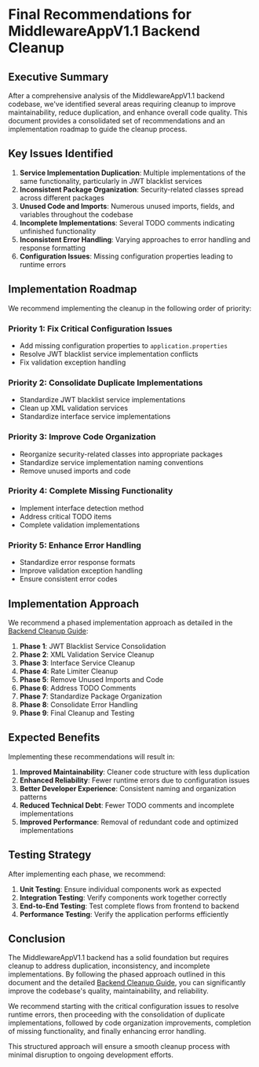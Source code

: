 # Final Recommendations for MiddlewareAppV1.1 Backend Cleanup

## Executive Summary

After a comprehensive analysis of the MiddlewareAppV1.1 backend codebase, we've identified several areas requiring cleanup to improve maintainability, reduce duplication, and enhance overall code quality. This document provides a consolidated set of recommendations and an implementation roadmap to guide the cleanup process.

## Key Issues Identified

1. **Service Implementation Duplication**: Multiple implementations of the same functionality, particularly in JWT blacklist services
2. **Inconsistent Package Organization**: Security-related classes spread across different packages
3. **Unused Code and Imports**: Numerous unused imports, fields, and variables throughout the codebase
4. **Incomplete Implementations**: Several TODO comments indicating unfinished functionality
5. **Inconsistent Error Handling**: Varying approaches to error handling and response formatting
6. **Configuration Issues**: Missing configuration properties leading to runtime errors

## Implementation Roadmap

We recommend implementing the cleanup in the following order of priority:

### Priority 1: Fix Critical Configuration Issues
- Add missing configuration properties to `application.properties`
- Resolve JWT blacklist service implementation conflicts
- Fix validation exception handling

### Priority 2: Consolidate Duplicate Implementations
- Standardize JWT blacklist service implementations
- Clean up XML validation services
- Standardize interface service implementations

### Priority 3: Improve Code Organization
- Reorganize security-related classes into appropriate packages
- Standardize service implementation naming conventions
- Remove unused imports and code

### Priority 4: Complete Missing Functionality
- Implement interface detection method
- Address critical TODO items
- Complete validation implementations

### Priority 5: Enhance Error Handling
- Standardize error response formats
- Improve validation exception handling
- Ensure consistent error codes

## Implementation Approach

We recommend a phased implementation approach as detailed in the [Backend Cleanup Guide](backend_cleanup_guide.md):

1. **Phase 1**: JWT Blacklist Service Consolidation
2. **Phase 2**: XML Validation Service Cleanup
3. **Phase 3**: Interface Service Cleanup
4. **Phase 4**: Rate Limiter Cleanup
5. **Phase 5**: Remove Unused Imports and Code
6. **Phase 6**: Address TODO Comments
7. **Phase 7**: Standardize Package Organization
8. **Phase 8**: Consolidate Error Handling
9. **Phase 9**: Final Cleanup and Testing

## Expected Benefits

Implementing these recommendations will result in:

1. **Improved Maintainability**: Cleaner code structure with less duplication
2. **Enhanced Reliability**: Fewer runtime errors due to configuration issues
3. **Better Developer Experience**: Consistent naming and organization patterns
4. **Reduced Technical Debt**: Fewer TODO comments and incomplete implementations
5. **Improved Performance**: Removal of redundant code and optimized implementations

## Testing Strategy

After implementing each phase, we recommend:

1. **Unit Testing**: Ensure individual components work as expected
2. **Integration Testing**: Verify components work together correctly
3. **End-to-End Testing**: Test complete flows from frontend to backend
4. **Performance Testing**: Verify the application performs efficiently

## Conclusion

The MiddlewareAppV1.1 backend has a solid foundation but requires cleanup to address duplication, inconsistency, and incomplete implementations. By following the phased approach outlined in this document and the detailed [Backend Cleanup Guide](backend_cleanup_guide.md), you can significantly improve the codebase's quality, maintainability, and reliability.

We recommend starting with the critical configuration issues to resolve runtime errors, then proceeding with the consolidation of duplicate implementations, followed by code organization improvements, completion of missing functionality, and finally enhancing error handling.

This structured approach will ensure a smooth cleanup process with minimal disruption to ongoing development efforts.
